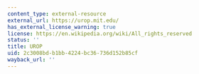 ```yaml
---
content_type: external-resource
external_url: https://urop.mit.edu/
has_external_license_warning: true
license: https://en.wikipedia.org/wiki/All_rights_reserved
status: ''
title: UROP
uid: 2c3008bd-b1bb-4224-bc36-736d152b85cf
wayback_url: ''
---
```

